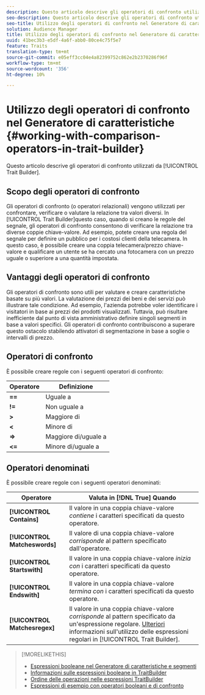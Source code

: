 ```yaml
---
description: Questo articolo descrive gli operatori di confronto utilizzati da Trait Builder.
seo-description: Questo articolo descrive gli operatori di confronto utilizzati da Trait Builder.
seo-title: Utilizzo degli operatori di confronto nel Generatore di caratteristiche
solution: Audience Manager
title: Utilizzo degli operatori di confronto nel Generatore di caratteristiche
uuid: 41bec3b3-e5df-4a6f-abb0-80ce4c75f5e7
feature: Traits
translation-type: tm+mt
source-git-commit: e05eff3cc04e4a82399752c862e2b2370286f96f
workflow-type: tm+mt
source-wordcount: '356'
ht-degree: 10%

---
```



# Utilizzo degli operatori di confronto nel Generatore di caratteristiche {#working-with-comparison-operators-in-trait-builder}

Questo articolo descrive gli operatori di confronto utilizzati da [!UICONTROL Trait Builder].

## Scopo degli operatori di confronto

<!-- c_tb_comparison_operators.xml -->

Gli operatori di confronto (o operatori relazionali) vengono utilizzati per confrontare, verificare o valutare la relazione tra valori diversi. In [!UICONTROL Trait Builder]questo caso, quando si creano le regole del segnale, gli operatori di confronto consentono di verificare la relazione tra diverse coppie chiave-valore. Ad esempio, potete creare una regola del segnale per definire un pubblico per i costosi clienti della telecamera. In questo caso, è possibile creare una coppia telecamera/prezzo chiave-valore e qualificare un utente se ha cercato una fotocamera con un prezzo uguale o superiore a una quantità impostata.

## Vantaggi degli operatori di confronto

Gli operatori di confronto sono utili per valutare e creare caratteristiche basate su più valori. La valutazione dei prezzi dei beni e dei servizi può illustrare tale condizione. Ad esempio, l&#39;azienda potrebbe voler identificare i visitatori in base ai prezzi dei prodotti visualizzati. Tuttavia, può risultare inefficiente dal punto di vista amministrativo definire singoli segmenti in base a valori specifici. Gli operatori di confronto contribuiscono a superare questo ostacolo stabilendo attivatori di segmentazione in base a soglie o intervalli di prezzo.

## Operatori di confronto

È possibile creare regole con i seguenti operatori di confronto:

| Operatore | Definizione |
|---|---|
| **==** | Uguale a |
| **!=** | Non uguale a |
| **>** | Maggiore di |
| **&lt;** | Minore di |
| **=>** | Maggiore di/uguale a |
| **&lt;=** | Minore di/uguale a |

## Operatori denominati

È possibile creare regole con i seguenti operatori denominati:

| Operatore | Valuta in [!DNL True] Quando |
|---|---|
| **[!UICONTROL Contains]** | Il valore in una coppia chiave-valore *contiene* i caratteri specificati da questo operatore. |
| **[!UICONTROL Matcheswords]** | Il valore di una coppia chiave-valore *corrisponde* al pattern specificato dall&#39;operatore. |
| **[!UICONTROL Startswith]** | Il valore in una coppia chiave-valore *inizia con* i caratteri specificati da questo operatore. |
| **[!UICONTROL Endswith]** | Il valore in una coppia chiave-valore *termina con* i caratteri specificati da questo operatore. |
| **[!UICONTROL Matchesregex]** | Il valore in una coppia chiave-valore *corrisponde* al pattern specificato da un&#39;espressione regolare. [Ulteriori](../../features/traits/trait-builder-regex.md) informazioni sull&#39;utilizzo delle espressioni regolari in [!UICONTROL Trait Builder]. |

>[!MORELIKETHIS]
>
>* [Espressioni booleane nel Generatore di caratteristiche e segmenti](../../reference/boolean-expressions-tsb.md)
>* [Informazioni sulle espressioni booleane in TraitBuilder](../../reference/boolean-expressions-tsb.md)
>* [Ordine delle operazioni nelle espressioni TraitBuilder](../../features/traits/trait-operator-precedence.md)
>* [Espressioni di esempio con operatori booleani e di confronto](../../features/traits/trait-expression-samples.md)

